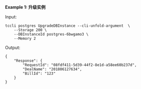 **Example 1: 升级实例**



Input: 

```
tccli postgres UpgradeDBInstance --cli-unfold-argument  \
    --Storage 200 \
    --DBInstanceId postgres-6bwgamo3 \
    --Memory 2
```

Output: 
```
{
    "Response": {
        "RequestId": "08fdf411-5d39-44f2-8e1d-a58ee60b237d",
        "DealName": "201806127634",
        "BillId": "123"
    }
}
```

